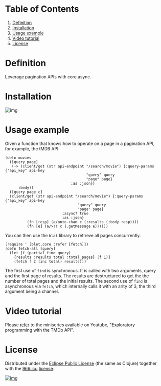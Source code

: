 
# Table of Contents

1.  [Definition](#orga9942b5)
2.  [Installation](#org33759f1)
3.  [Usage example](#orgd5c8906)
4.  [Video tutorial](#org4164209)
5.  [License](#org86b1474)


<a id="orga9942b5"></a>

# Definition

Leverage pagination APIs with core.async.


<a id="org33759f1"></a>

# Installation

![img](https://clojars.org/org.danielsz/blat/latest-version.svg)


<a id="orgd5c8906"></a>

# Usage example

Given a function that knows how to operate on a page in a pagination API, for example, the tMDB API:

    (defn movies
      ([query page]
       (-> (client/get (str api-endpoint "/search/movie") {:query-params {"api_key" api-key
    								     "query" query
    								     "page" page}
    						      :as :json})
          :body))
      ([query page c]
      (client/get (str api-endpoint "/search/movie") {:query-params {"api_key" api-key
    								 "query" query
    								 "page" page}
    						  :async? true
    						  :as :json}
    	      (fn [resp] (a/onto-chan c (:results (:body resp))))
    	      (fn [e] (a/>!! c (.getMessage e))))))

You can then use the `blat` library to retrieve all pages concurrently. 

    (require ' [blet.core :refer [fetch]])
    (defn fetch-all [query]
      (let [f (partial find query)
    	{results :results total :total_pages} (f 1)]
        (fetch f 2 (inc total) results)))

The first use of `find` is synchronous. It is called with two arguments, query and the first page of results. The results are destructured to get the the number of total pages and the initial results. The second use of `find` is asynchronous via `fetch`, which internally calls it with an arity of 3, the third argument being a channel.


<a id="org4164209"></a>

# Video tutorial

Please [refer](https://www.youtube.com/watch?v=1KRWfVhbBM8) to the miniseries available on Youtube, "Exploratory programming with the TMDb API". 


<a id="org86b1474"></a>

# License

Distributed under the [Eclipse Public License](http://opensource.org/licenses/eclipse-1.0.php) (the same as Clojure) together with the [966.icu](https://996.icu/#/en_US) [license](https://github.com/996icu/996.ICU/blob/master/LICENSE).

[![img](https://img.shields.io/badge/link-996.icu-red.svg)](https://img.shields.io/badge/link-996.icu-red.svg)

